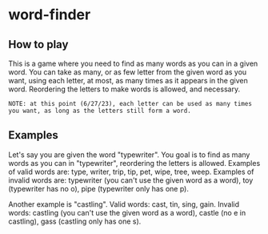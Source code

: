 # word-finder

## How to play

This is a game where you need to find as many words as you can in a given word. You can take as many, or as few letter from the given word as you want, using each letter, at most, as many times as it appears in the given word. Reordering the letters to make words is allowed, and necessary.

    NOTE: at this point (6/27/23), each letter can be used as many times you want, as long as the letters still form a word.
## Examples

Let's say you are given the word "typewriter". You goal is to find as many words as you can in "typewriter", reordering the letters is allowed. Examples of valid words are: type, writer, trip, tip, pet, wipe, tree, weep. Examples of invalid words are: typewriter (you can't use the given word as a word), toy (typewriter has no o), pipe (typewriter only has one p).

Another example is "castling". Valid words: cast, tin, sing, gain. Invalid words: castling (you can't use the given word as a word), castle (no e in castling), gass (castling only has one s).
